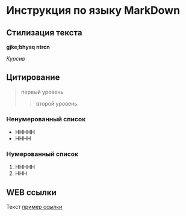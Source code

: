 # Инструкция по языку MarkDown

## Стилизация текста

**gjke;bhysq ntrcn**

*Курсив*

## Цитирование
>первый уровень
>>второй уровень

### Ненумерованный список
* HHHHH
* HHHH

### Нумерованный список
1. HHHHH
2. HHH

## WEB  ссылки
Текст [пример ссылки](http.example.com "всплывающая подсказка")

